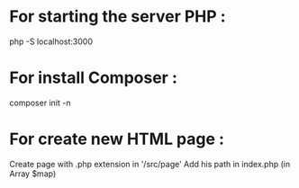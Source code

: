# For starting the server PHP : 
php -S localhost:3000

# For install Composer : 
composer init -n

# For create new HTML page : 
Create page with .php extension in '/src/page'
Add his path in index.php (in Array $map)